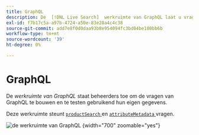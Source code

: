```yaml
---
title: GraphQL
description: De  [!DNL Live Search]  werkruimte van GraphQL laat u vragen met uw levende gegevens bouwen.
exl-id: f7b17c5a-a97b-4724-a50e-83e28a4c4c38
source-git-commit: add7e8f0d0daa93b8e954094fc3bd04be180bb6b
workflow-type: tm+mt
source-wordcount: '39'
ht-degree: 0%

---
```


# GraphQL

De *werkruimte van GraphQL* staat beheerders toe om de vragen van GraphQL te bouwen en te testen gebruikend hun eigen gegevens.

Deze werkruimte steunt [`productSearch` ](https://developer.adobe.com/commerce/services/graphql/live-search/product-search/) en [`attributeMetadata` ](https://developer.adobe.com/commerce/services/graphql/live-search/attribute-metadata/) vragen.

![ de werkruimte van GraphQL ](https://git.corp.adobe.com/storage/user/38345/files/ef99a7bd-1102-4e5b-9d05-ecf0524e303c) {width="700" zoomable="yes"}

